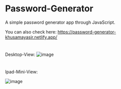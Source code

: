 # Password-Generator
A simple password generator app through JavaScript.

You can also check here: https://password-generator-khusamayasir.netlify.app/

#
Desktop-View:
![image](https://user-images.githubusercontent.com/66178232/159585518-586132d5-adad-4637-ab0c-5044a8d85b5b.png)


#
Ipad-Mini-View:

![image](https://user-images.githubusercontent.com/66178232/159585211-510ed2e6-9816-4bb0-a032-cc2ba10b7c1f.png)
